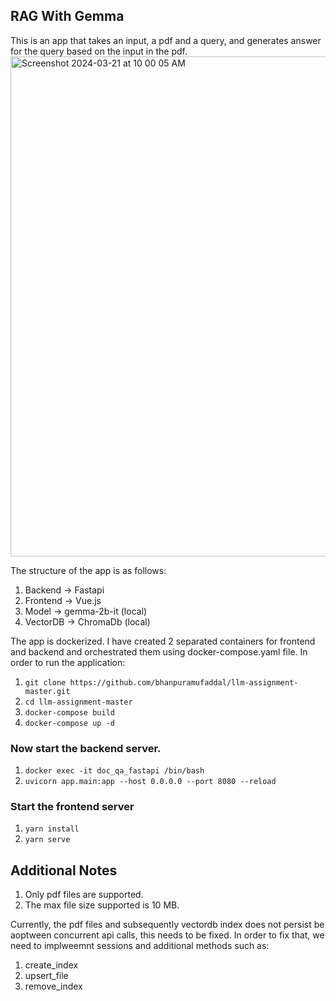 ## RAG With Gemma

This is an app that takes an input, a pdf and a query, and generates answer for the query based on the input in the pdf.
<img width="800" alt="Screenshot 2024-03-21 at 10 00 05 AM" src="https://github.com/bhanpuramufaddal/llm-assignment-master/assets/46320499/dca3248f-5042-4da0-9832-333f896982af">

The structure of the app is as follows:
1. Backend -> Fastapi
2. Frontend -> Vue.js
3. Model -> gemma-2b-it (local)
4. VectorDB -> ChromaDb (local)   

The app is dockerized. I have created 2 separated containers for frontend and backend and orchestrated them using docker-compose.yaml file. 
In order to run the application:
1. `git clone https://github.com/bhanpuramufaddal/llm-assignment-master.git`
2. `cd llm-assignment-master`
3. `docker-compose build`
4. `docker-compose up -d`

### Now start the backend server.
1. `docker exec -it doc_qa_fastapi /bin/bash`
2. `uvicorn app.main:app --host 0.0.0.0 --port 8080 --reload`

### Start the frontend server
1. `yarn install`
2. `yarn serve`

## Additional Notes
1. Only pdf files are supported.
2. The max file size supported is 10 MB.

Currently, the pdf files and subsequently vectordb index does not persist be aoptween concurrent api calls, this needs to be fixed. In order to fix that, we need to implweemnt sessions and additional methods such as:
1. create_index
2. upsert_file
3. remove_index

   



